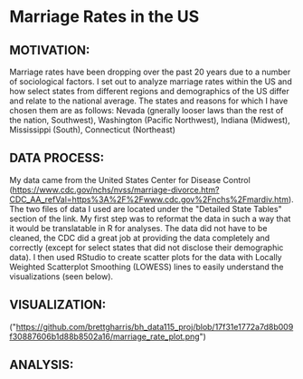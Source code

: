 # Marriage Rates in the US

## MOTIVATION:
Marriage rates have been dropping over the past 20 years due to a number of sociological factors. I set out to analyze marriage rates within the US and how select states from  different regions and demographics of the US differ and relate to the national average. The states and reasons for which I have chosen them are as follows: Nevada (gnerally looser laws than the rest of the nation, Southwest), Washington (Pacific Northwest), Indiana (Midwest), Mississippi (South), Connecticut (Northeast)
  
## DATA PROCESS:
My data came from the United States Center for Disease Control (https://www.cdc.gov/nchs/nvss/marriage-divorce.htm?CDC_AA_refVal=https%3A%2F%2Fwww.cdc.gov%2Fnchs%2Fmardiv.htm). The two files of data I used are located under the "Detailed State Tables" section of the link. My first step was to reformat the data in such a way that it would be translatable in R for analyses. The data did not have to be cleaned, the CDC did a great job at providing the data completely and correctly (except for select states that did not disclose their demographic data). I then used RStudio to create scatter plots for the data with Locally Weighted Scatterplot Smoothing (LOWESS) lines to easily understand the visualizations (seen below). 

## VISUALIZATION:
("https://github.com/brettgharris/bh_data115_proj/blob/17f31e1772a7d8b009f30887606b1d88b8502a16/marriage_rate_plot.png")
  
## ANALYSIS:

